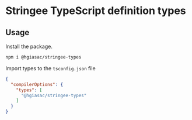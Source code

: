 # Stringee TypeScript definition types

## Usage

Install the package.

```sh
npm i @hgiasac/stringee-types
```

Import types to the `tsconfig.json` file

```json
{
  "compilerOptions": {
    "types": [
      "@hgiasac/stringee-types"
    ]
  }
}
```